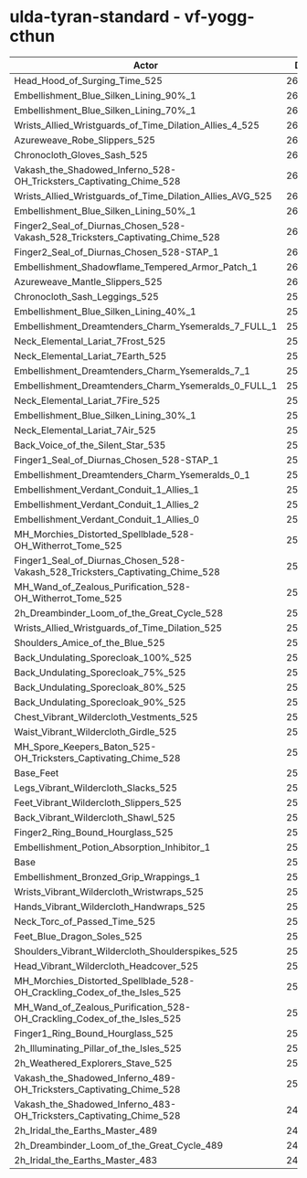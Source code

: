 # ulda-tyran-standard - vf-yogg-cthun
| Actor | DPS | Increase |
|---|:---:|:---:|
|Head_Hood_of_Surging_Time_525|266128|3.44%|
|Embellishment_Blue_Silken_Lining_90%_1|262474|2.02%|
|Embellishment_Blue_Silken_Lining_70%_1|261317|1.57%|
|Wrists_Allied_Wristguards_of_Time_Dilation_Allies_4_525|261031|1.46%|
|Azureweave_Robe_Slippers_525|260729|1.34%|
|Chronocloth_Gloves_Sash_525|260517|1.26%|
|Vakash_the_Shadowed_Inferno_528-OH_Tricksters_Captivating_Chime_528|260502|1.25%|
|Wrists_Allied_Wristguards_of_Time_Dilation_Allies_AVG_525|260373|1.20%|
|Embellishment_Blue_Silken_Lining_50%_1|260209|1.14%|
|Finger2_Seal_of_Diurnas_Chosen_528-Vakash_528_Tricksters_Captivating_Chime_528|260082|1.09%|
|Finger2_Seal_of_Diurnas_Chosen_528-STAP_1|260055|1.08%|
|Embellishment_Shadowflame_Tempered_Armor_Patch_1|260022|1.07%|
|Azureweave_Mantle_Slippers_525|260006|1.06%|
|Chronocloth_Sash_Leggings_525|259990|1.06%|
|Embellishment_Blue_Silken_Lining_40%_1|259579|0.90%|
|Embellishment_Dreamtenders_Charm_Ysemeralds_7_FULL_1|259540|0.88%|
|Neck_Elemental_Lariat_7Frost_525|259240|0.76%|
|Neck_Elemental_Lariat_7Earth_525|259227|0.76%|
|Embellishment_Dreamtenders_Charm_Ysemeralds_7_1|259115|0.72%|
|Embellishment_Dreamtenders_Charm_Ysemeralds_0_FULL_1|259063|0.70%|
|Neck_Elemental_Lariat_7Fire_525|259063|0.70%|
|Embellishment_Blue_Silken_Lining_30%_1|259049|0.69%|
|Neck_Elemental_Lariat_7Air_525|258989|0.67%|
|Back_Voice_of_the_Silent_Star_535|258852|0.61%|
|Finger1_Seal_of_Diurnas_Chosen_528-STAP_1|258640|0.53%|
|Embellishment_Dreamtenders_Charm_Ysemeralds_0_1|258565|0.50%|
|Embellishment_Verdant_Conduit_1_Allies_1|258460|0.46%|
|Embellishment_Verdant_Conduit_1_Allies_2|258364|0.42%|
|Embellishment_Verdant_Conduit_1_Allies_0|258243|0.38%|
|MH_Morchies_Distorted_Spellblade_528-OH_Witherrot_Tome_525|258231|0.37%|
|Finger1_Seal_of_Diurnas_Chosen_528-Vakash_528_Tricksters_Captivating_Chime_528|258135|0.33%|
|MH_Wand_of_Zealous_Purification_528-OH_Witherrot_Tome_525|258096|0.32%|
|2h_Dreambinder_Loom_of_the_Great_Cycle_528|258016|0.29%|
|Wrists_Allied_Wristguards_of_Time_Dilation_525|258013|0.29%|
|Shoulders_Amice_of_the_Blue_525|257989|0.28%|
|Back_Undulating_Sporecloak_100%_525|257936|0.26%|
|Back_Undulating_Sporecloak_75%_525|257917|0.25%|
|Back_Undulating_Sporecloak_80%_525|257876|0.23%|
|Back_Undulating_Sporecloak_90%_525|257790|0.20%|
|Chest_Vibrant_Wildercloth_Vestments_525|257713|0.17%|
|Waist_Vibrant_Wildercloth_Girdle_525|257662|0.15%|
|MH_Spore_Keepers_Baton_525-OH_Tricksters_Captivating_Chime_528|257533|0.10%|
|Base_Feet|257485|0.08%|
|Legs_Vibrant_Wildercloth_Slacks_525|257459|0.07%|
|Feet_Vibrant_Wildercloth_Slippers_525|257435|0.06%|
|Back_Vibrant_Wildercloth_Shawl_525|257434|0.06%|
|Finger2_Ring_Bound_Hourglass_525|257323|0.02%|
|Embellishment_Potion_Absorption_Inhibitor_1|257277|0.00%|
|Base|257274|0.00%|
|Embellishment_Bronzed_Grip_Wrappings_1|257192|-0.03%|
|Wrists_Vibrant_Wildercloth_Wristwraps_525|257181|-0.04%|
|Hands_Vibrant_Wildercloth_Handwraps_525|257167|-0.04%|
|Neck_Torc_of_Passed_Time_525|257163|-0.04%|
|Feet_Blue_Dragon_Soles_525|257104|-0.07%|
|Shoulders_Vibrant_Wildercloth_Shoulderspikes_525|256942|-0.13%|
|Head_Vibrant_Wildercloth_Headcover_525|256903|-0.14%|
|MH_Morchies_Distorted_Spellblade_528-OH_Crackling_Codex_of_the_Isles_525|256681|-0.23%|
|MH_Wand_of_Zealous_Purification_528-OH_Crackling_Codex_of_the_Isles_525|256377|-0.35%|
|Finger1_Ring_Bound_Hourglass_525|256257|-0.40%|
|2h_Illuminating_Pillar_of_the_Isles_525|255861|-0.55%|
|2h_Weathered_Explorers_Stave_525|255064|-0.86%|
|Vakash_the_Shadowed_Inferno_489-OH_Tricksters_Captivating_Chime_528|250908|-2.47%|
|Vakash_the_Shadowed_Inferno_483-OH_Tricksters_Captivating_Chime_528|249722|-2.94%|
|2h_Iridal_the_Earths_Master_489|245110|-4.73%|
|2h_Dreambinder_Loom_of_the_Great_Cycle_489|244959|-4.79%|
|2h_Iridal_the_Earths_Master_483|243326|-5.42%|
